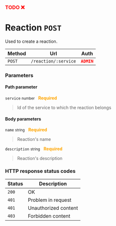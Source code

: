 <h3><span style="color:red"><b>TODO ❌</b></span></h3>

# Reaction ```POST```

Used to create a reaction.

| Method   | Url           | Auth          |
| -------- | ---------------| ---------------------|
| `POST`   | `/reaction/:service` | <span style="color:red">**`ADMIN`**</span>   |

### Parameters

#### Path parameter

```service``` <small>number</small>&nbsp;&nbsp;&nbsp;<span style="color: orange">**Required**</span>

> Id of the service to which the reaction belongs

#### Body parameters

```name``` <small>string</small>&nbsp;&nbsp;&nbsp;<span style="color: orange">**Required**</span>

> Reaction's name

```description``` <small>string</small>&nbsp;&nbsp;&nbsp;<span style="color: orange">**Required**</span>

> Reaction's description

### HTTP response status codes

| Status   | Description           |
|----------|-----------------------|
|```200``` | OK                    |
|```401``` | Problem in request    |
|```401``` | Unauthorized content  |
|```403``` | Forbidden content  |